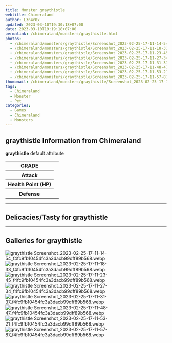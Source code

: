 ```yaml
---
title: Monster graythistle
webtitle: Chimeraland
author: L3n4r0x
updated: 2023-03-10T19:30:18+07:00
date: 2023-03-10T19:19:18+07:00
permalink: /chimeraland/monsters/graythistle.html
photos:
  - /chimeraland/monsters/graythistle/Screenshot_2023-02-25-17-11-14-54_f4fc9fb10454fc3a3dacb99dff89b568.webp
  - /chimeraland/monsters/graythistle/Screenshot_2023-02-25-17-11-18-33_f4fc9fb10454fc3a3dacb99dff89b568.webp
  - /chimeraland/monsters/graythistle/Screenshot_2023-02-25-17-11-23-45_f4fc9fb10454fc3a3dacb99dff89b568.webp
  - /chimeraland/monsters/graythistle/Screenshot_2023-02-25-17-11-27-34_f4fc9fb10454fc3a3dacb99dff89b568.webp
  - /chimeraland/monsters/graythistle/Screenshot_2023-02-25-17-11-31-37_f4fc9fb10454fc3a3dacb99dff89b568.webp
  - /chimeraland/monsters/graythistle/Screenshot_2023-02-25-17-11-48-47_f4fc9fb10454fc3a3dacb99dff89b568.webp
  - /chimeraland/monsters/graythistle/Screenshot_2023-02-25-17-11-53-21_f4fc9fb10454fc3a3dacb99dff89b568.webp
  - /chimeraland/monsters/graythistle/Screenshot_2023-02-25-17-11-57-87_f4fc9fb10454fc3a3dacb99dff89b568.webp
thumbnail: /chimeraland/monsters/graythistle/Screenshot_2023-02-25-17-11-14-54_f4fc9fb10454fc3a3dacb99dff89b568.webp
tags:
  - Chimeraland
  - Monster
  - Pet
categories:
  - Games
  - Chimeraland
  - Monsters
---
```


<section id="bootstrap-wrapper"><link rel="stylesheet" href="https://rawcdn.githack.com/dimaslanjaka/Web-Manajemen/0c3b5aa1813bd4abcd2c11bf3e37928b15c28664/css/bootstrap-5-3-0-alpha3-wrapper.css"/><h2 id="attribute">graythistle Information from Chimeraland</h2><p><b>graythistle</b> default attribute <table><tr><th>GRADE</th><td></td></tr><tr><th>Attack</th><td></td></tr><tr><th>Health Point (HP)</th><td></td></tr><tr><th>Defense</th><td></td></tr></table></p><hr/><h2 id="delicacies">Delicacies/Tasty for graythistle</h2><div class="text-white bg-dark"></div><hr/><div id="gallery"><h2>Galleries for graythistle</h2><div class="row"><div class="col-lg-6 col-12"><img src="/chimeraland/monsters/graythistle/Screenshot_2023-02-25-17-11-14-54_f4fc9fb10454fc3a3dacb99dff89b568.webp" alt="graythistle Screenshot_2023-02-25-17-11-14-54_f4fc9fb10454fc3a3dacb99dff89b568.webp"/></div><div class="col-lg-6 col-12"><img src="/chimeraland/monsters/graythistle/Screenshot_2023-02-25-17-11-18-33_f4fc9fb10454fc3a3dacb99dff89b568.webp" alt="graythistle Screenshot_2023-02-25-17-11-18-33_f4fc9fb10454fc3a3dacb99dff89b568.webp"/></div><div class="col-lg-6 col-12"><img src="/chimeraland/monsters/graythistle/Screenshot_2023-02-25-17-11-23-45_f4fc9fb10454fc3a3dacb99dff89b568.webp" alt="graythistle Screenshot_2023-02-25-17-11-23-45_f4fc9fb10454fc3a3dacb99dff89b568.webp"/></div><div class="col-lg-6 col-12"><img src="/chimeraland/monsters/graythistle/Screenshot_2023-02-25-17-11-27-34_f4fc9fb10454fc3a3dacb99dff89b568.webp" alt="graythistle Screenshot_2023-02-25-17-11-27-34_f4fc9fb10454fc3a3dacb99dff89b568.webp"/></div><div class="col-lg-6 col-12"><img src="/chimeraland/monsters/graythistle/Screenshot_2023-02-25-17-11-31-37_f4fc9fb10454fc3a3dacb99dff89b568.webp" alt="graythistle Screenshot_2023-02-25-17-11-31-37_f4fc9fb10454fc3a3dacb99dff89b568.webp"/></div><div class="col-lg-6 col-12"><img src="/chimeraland/monsters/graythistle/Screenshot_2023-02-25-17-11-48-47_f4fc9fb10454fc3a3dacb99dff89b568.webp" alt="graythistle Screenshot_2023-02-25-17-11-48-47_f4fc9fb10454fc3a3dacb99dff89b568.webp"/></div><div class="col-lg-6 col-12"><img src="/chimeraland/monsters/graythistle/Screenshot_2023-02-25-17-11-53-21_f4fc9fb10454fc3a3dacb99dff89b568.webp" alt="graythistle Screenshot_2023-02-25-17-11-53-21_f4fc9fb10454fc3a3dacb99dff89b568.webp"/></div><div class="col-lg-6 col-12"><img src="/chimeraland/monsters/graythistle/Screenshot_2023-02-25-17-11-57-87_f4fc9fb10454fc3a3dacb99dff89b568.webp" alt="graythistle Screenshot_2023-02-25-17-11-57-87_f4fc9fb10454fc3a3dacb99dff89b568.webp"/></div></div></div></section>